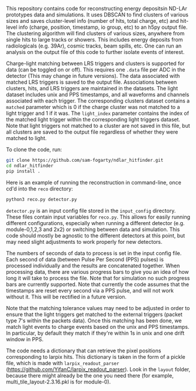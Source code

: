 This repository contains code for reconstructing energy depositsin ND-LAr prototypes data and simulations. It uses DBSCAN to find clusters of various sizes and saves cluster-level info (number of hits, total charge, etc) and hit-level info (charge, position, timestamp, io group, etc) to an h5py output file. The clustering algorithm will find clusters of various sizes, anywhere from single hits to large tracks or showers. This includes energy deposits from radiologicals (e.g. 39Ar), cosmic tracks, beam spills, etc. One can run an analysis on the output file of this code to further isolate events of interest. 

Charge-light matching between LRS triggers and clusters is supported for data (can be toggled on or off). This requires one `.data` file per ADC in the detector (This may change in future versions). The data associated with matched LRS triggers is saved to the output file. Associations between clusters, hits, and LRS triggers are maintained in the datasets. The light dataset includes unix and PPS timestamps, and all waveforms and channels associated with each trigger. The corresponding clusters dataset contains a `matched` parameter which is 0 if the charge cluster was not matched to a light trigger and 1 if it was. The `light_index` parameter contains the index of the matched light trigger within the corresponding light triggers dataset. Note that light triggers not matched to a cluster are not saved in this file, but all clusters are saved to the output file regardless of whether they were matched to light.

To clone the code, run:
```bash
git clone https://github.com/sam-fogarty/ndlar_hitfinder.git
cd ndlar_hitfinder
pip install .
```

Here is an example of running the reconstruction in command-line, once cd'd into the `reco` directory:

```python
python3 reco.py detector.py
```

`detector.py` is an input config file stored in the `input_config` directory. These files contain input variables for `reco.py`. This allows for easily running different configurations, especially when running a different detector (e.g. module-0,1,2,3 and 2x2) or switching between data and simulation. This code should mostly be agnostic to the different detectors at this point, but may need slight adjustments to work properly for new detectors.

The numbers of seconds of data to process is set in the input config file. Each second of data (between Pulse Per Second (PPS) pulses) is processed individually and the results are concatenated together. When processing data, there are various progress bars to give you an idea of how long it will take to process the file. Note that for simulation no such progress bars are currently supported. Note that currently the code assumes that the timestamps are reset every second via a PPS pulse, and will not work without it. This will be rectified in a future version. 

Note that the matching tolerance values may need to be adjusted in order to ensure that the light triggers get matched to the external triggers (packet type 7's within the packets data). Once this matching has been done, we match light events to charge events based on the unix and PPS timestamps. In particular, by default they match if they're within 1s in unix and one drift window in PPS.

The code needs a dictionary that can retrieve the pixel positions corresponding to larpix hits. This dictionary is taken in the form of a pickle file, which is made with `larpix_readout_parser` (https://github.com/YifanC/larpix_readout_parser). Look in the `layout` folder, because there might already be the one you need there (for example, multi_tile_layout-2.3.16.pkl is for module-0).
